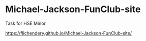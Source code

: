# Michael-Jackson-FunClub-site
Task for HSE Minor

https://flichendery.github.io/Michael-Jackson-FunClub-site/
